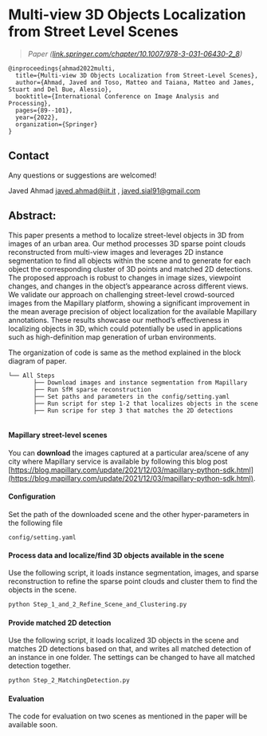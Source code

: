 # Multi-view 3D Objects Localization from Street Level Scenes
  
> *Paper ([link.springer.com/chapter/10.1007/978-3-031-06430-2_8](https://link.springer.com/chapter/10.1007/978-3-031-06430-2_8))*

    @inproceedings{ahmad2022multi,
      title={Multi-view 3D Objects Localization from Street-Level Scenes},
      author={Ahmad, Javed and Toso, Matteo and Taiana, Matteo and James, Stuart and Del Bue, Alessio},
      booktitle={International Conference on Image Analysis and Processing},
      pages={89--101},
      year={2022},
      organization={Springer}
    }

## Contact
Any questions or suggestions are welcomed! 

Javed Ahmad 
[javed.ahmad@iit.it](mailto:javed.ahmad@iit.it) , 
[javed.sial91@gmail.com](mailto:javed.sial91@gmail.com)

## Abstract:
This paper presents a method to localize street-level objects
in 3D from images of an urban area. Our method processes 3D sparse
point clouds reconstructed from multi-view images and leverages 2D
instance segmentation to find all objects within the scene and to generate
for each object the corresponding cluster of 3D points and matched
2D detections. The proposed approach is robust to changes in image
sizes, viewpoint changes, and changes in the object’s appearance across
different views. We validate our approach on challenging street-level
crowd-sourced images from the Mapillary platform, showing a significant
improvement in the mean average precision of object localization for the
available Mapillary annotations. These results showcase our method’s
effectiveness in localizing objects in 3D, which could potentially be used
in applications such as high-definition map generation of urban environments.


The organization of code is same as the method explained in the block diagram of paper.
```       
└── All Steps
       ├── Download images and instance segmentation from Mapillary
       ├── Run SfM sparse reconstruction
       ├── Set paths and parameters in the config/setting.yaml
       ├── Run script for step 1-2 that localizes objects in the scene
       ├── Run scripe for step 3 that matches the 2D detections
       
```

#### Mapillary street-level scenes

You can **download** the images captured at a particular area/scene of any city where Mapillary service is available by following this blog post [https://blog.mapillary.com/update/2021/12/03/mapillary-python-sdk.html](https://blog.mapillary.com/update/2021/12/03/mapillary-python-sdk.html).
#### Configuration
Set the path of the downloaded scene and the other hyper-parameters in the following file

```config/setting.yaml```

#### Process data and localize/find 3D objects available in the scene 
Use the following script, it loads instance segmentation, images, and sparse reconstruction to refine the sparse point clouds and cluster them to find the objects in the scene.
```bash
python Step_1_and_2_Refine_Scene_and_Clustering.py
```
#### Provide matched 2D detection
Use the following script, it loads localized 3D objects in the scene and matches 2D detections based on that, and writes all matched detection of an instance in one folder. The settings can be changed to have all matched detection together.

```bash
python Step_2_MatchingDetection.py
```

#### Evaluation
The code for evaluation on two scenes as mentioned in the paper will be available soon. 
